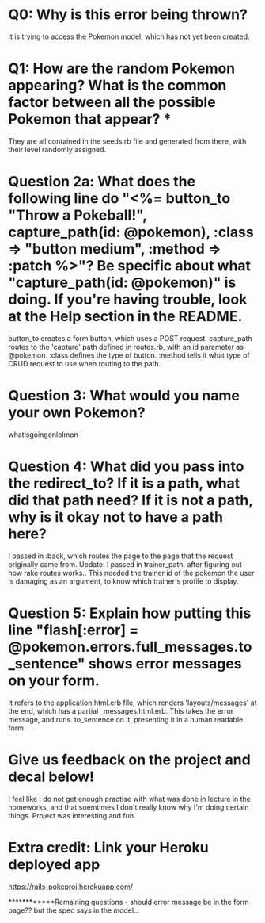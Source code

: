 # Q0: Why is this error being thrown?
It is trying to access the Pokemon model, which has not yet been created. 

# Q1: How are the random Pokemon appearing? What is the common factor between all the possible Pokemon that appear? *
They are all contained in the seeds.rb file and generated from there, with their level randomly assigned. 

# Question 2a: What does the following line do "<%= button_to "Throw a Pokeball!", capture_path(id: @pokemon), :class => "button medium", :method => :patch %>"? Be specific about what "capture_path(id: @pokemon)" is doing. If you're having trouble, look at the Help section in the README.
button_to creates a form button, which uses a POST request. 
capture_path routes to the 'capture' path defined in routes.rb, with an id parameter as @pokemon. 
:class defines the type of button. 
:method tells it what type of CRUD request to use when routing to the path. 


# Question 3: What would you name your own Pokemon?
whatisgoingonlolmon

# Question 4: What did you pass into the redirect_to? If it is a path, what did that path need? If it is not a path, why is it okay not to have a path here?
I passed in :back, which routes the page to the page that the request originally came from. 
Update: I passed in trainer_path, after figuring out how rake routes works.. This needed the trainer id of the pokemon the user is damaging as an argument, to know which trainer's profile to display. 

# Question 5: Explain how putting this line "flash[:error] = @pokemon.errors.full_messages.to_sentence" shows error messages on your form.
It refers to the application.html.erb file, which renders 'layouts/messages' at the end, which has a partial _messages.html.erb. This takes the error message, and runs. to_sentence on it, presenting it in a human readable form. 

# Give us feedback on the project and decal below!
I feel like I do not get enough practise with what was done in lecture in the homeworks, and that soemtimes I don't really know why I'm doing certain things. Project was interesting and fun. 

# Extra credit: Link your Heroku deployed app
https://rails-pokeproj.herokuapp.com/


************Remaining questions - should error message be in the form page?? but the spec says in the model... 

